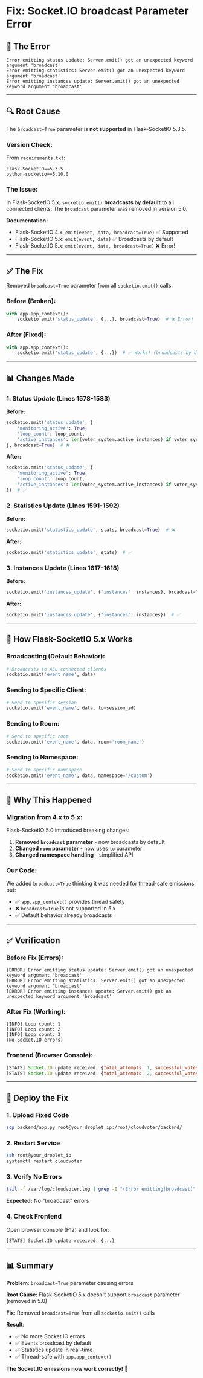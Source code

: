 # Fix: Socket.IO broadcast Parameter Error

## 🔴 **The Error**

```
Error emitting status update: Server.emit() got an unexpected keyword argument 'broadcast'
Error emitting statistics: Server.emit() got an unexpected keyword argument 'broadcast'
Error emitting instances update: Server.emit() got an unexpected keyword argument 'broadcast'
```

---

## 🔍 **Root Cause**

The `broadcast=True` parameter is **not supported** in Flask-SocketIO 5.3.5.

### **Version Check:**

From `requirements.txt`:
```
Flask-SocketIO==5.3.5
python-socketio==5.10.0
```

### **The Issue:**

In Flask-SocketIO 5.x, `socketio.emit()` **broadcasts by default** to all connected clients. The `broadcast` parameter was removed in version 5.0.

**Documentation:**
- Flask-SocketIO 4.x: `emit(event, data, broadcast=True)` ✅ Supported
- Flask-SocketIO 5.x: `emit(event, data)` ✅ Broadcasts by default
- Flask-SocketIO 5.x: `emit(event, data, broadcast=True)` ❌ Error!

---

## ✅ **The Fix**

Removed `broadcast=True` parameter from all `socketio.emit()` calls.

### **Before (Broken):**

```python
with app.app_context():
    socketio.emit('status_update', {...}, broadcast=True)  # ❌ Error!
```

### **After (Fixed):**

```python
with app.app_context():
    socketio.emit('status_update', {...})  # ✅ Works! (broadcasts by default)
```

---

## 📊 **Changes Made**

### **1. Status Update (Lines 1578-1583)**

**Before:**
```python
socketio.emit('status_update', {
    'monitoring_active': True,
    'loop_count': loop_count,
    'active_instances': len(voter_system.active_instances) if voter_system else 0
}, broadcast=True)  # ❌
```

**After:**
```python
socketio.emit('status_update', {
    'monitoring_active': True,
    'loop_count': loop_count,
    'active_instances': len(voter_system.active_instances) if voter_system else 0
})  # ✅
```

### **2. Statistics Update (Lines 1591-1592)**

**Before:**
```python
socketio.emit('statistics_update', stats, broadcast=True)  # ❌
```

**After:**
```python
socketio.emit('statistics_update', stats)  # ✅
```

### **3. Instances Update (Lines 1617-1618)**

**Before:**
```python
socketio.emit('instances_update', {'instances': instances}, broadcast=True)  # ❌
```

**After:**
```python
socketio.emit('instances_update', {'instances': instances})  # ✅
```

---

## 🎯 **How Flask-SocketIO 5.x Works**

### **Broadcasting (Default Behavior):**

```python
# Broadcasts to ALL connected clients
socketio.emit('event_name', data)
```

### **Sending to Specific Client:**

```python
# Send to specific session
socketio.emit('event_name', data, to=session_id)
```

### **Sending to Room:**

```python
# Send to specific room
socketio.emit('event_name', data, room='room_name')
```

### **Sending to Namespace:**

```python
# Send to specific namespace
socketio.emit('event_name', data, namespace='/custom')
```

---

## 📝 **Why This Happened**

### **Migration from 4.x to 5.x:**

Flask-SocketIO 5.0 introduced breaking changes:

1. **Removed `broadcast` parameter** - now broadcasts by default
2. **Changed `room` parameter** - now uses `to` parameter
3. **Changed namespace handling** - simplified API

### **Our Code:**

We added `broadcast=True` thinking it was needed for thread-safe emissions, but:
- ✅ `app.app_context()` provides thread safety
- ❌ `broadcast=True` is not supported in 5.x
- ✅ Default behavior already broadcasts

---

## ✅ **Verification**

### **Before Fix (Errors):**

```
[ERROR] Error emitting status update: Server.emit() got an unexpected keyword argument 'broadcast'
[ERROR] Error emitting statistics: Server.emit() got an unexpected keyword argument 'broadcast'
[ERROR] Error emitting instances update: Server.emit() got an unexpected keyword argument 'broadcast'
```

### **After Fix (Working):**

```
[INFO] Loop count: 1
[INFO] Loop count: 2
[INFO] Loop count: 3
(No Socket.IO errors)
```

### **Frontend (Browser Console):**

```javascript
[STATS] Socket.IO update received: {total_attempts: 1, successful_votes: 1, ...}
[STATS] Socket.IO update received: {total_attempts: 2, successful_votes: 2, ...}
```

---

## 🚀 **Deploy the Fix**

### **1. Upload Fixed Code**

```bash
scp backend/app.py root@your_droplet_ip:/root/cloudvoter/backend/
```

### **2. Restart Service**

```bash
ssh root@your_droplet_ip
systemctl restart cloudvoter
```

### **3. Verify No Errors**

```bash
tail -f /var/log/cloudvoter.log | grep -E "(Error emitting|broadcast)"
```

**Expected:** No "broadcast" errors

### **4. Check Frontend**

Open browser console (F12) and look for:

```
[STATS] Socket.IO update received: {...}
```

---

## 📊 **Summary**

**Problem**: `broadcast=True` parameter causing errors

**Root Cause**: Flask-SocketIO 5.x doesn't support `broadcast` parameter (removed in 5.0)

**Fix**: Removed `broadcast=True` from all `socketio.emit()` calls

**Result**: 
- ✅ No more Socket.IO errors
- ✅ Events broadcast by default
- ✅ Statistics update in real-time
- ✅ Thread-safe with `app.app_context()`

**The Socket.IO emissions now work correctly!** 🎯
